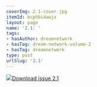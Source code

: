 ```yaml
---
coverImg: 2.1-cover.jpg
itemId: bcphbi4awjx
layout: page
name: '2.1: '
tags:
- hasAuthor: dreamnetwork
- hasTag: dream-network-volume-2
- hasTag: dreamnetwork
type: post
urlSlug: '2.1'
---
```

<img class="card-img" src="../images/2.1-rect.jpg"/><a href="../files/pdfs/Volume_2/2.1-Dream-Craft-Volume-2-No-1.pdf" download="">Download issue 2.1</a>